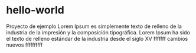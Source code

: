 # hello-world
Proyecto de ejemplo
Lorem Ipsum es simplemente texto de relleno de la industria de la impresión y la composición tipográfica. Lorem Ipsum ha sido el texto de relleno estándar de la industria desde el siglo XV
fffffff
cambios nuevos 
ffffffffff
